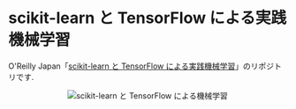 # scikit-learn と TensorFlow による実践機械学習
O'Reilly Japan「[scikit-learn と TensorFlow による実践機械学習](https://www.oreilly.co.jp/books/9784873118345/)」のリポジトリです.

<div align="center">
  <img src="https://www.oreilly.co.jp/books/images/picture_large978-4-87311-834-5.jpeg" title="scikit-learn と TensorFlow による機械学習">
</dv>
